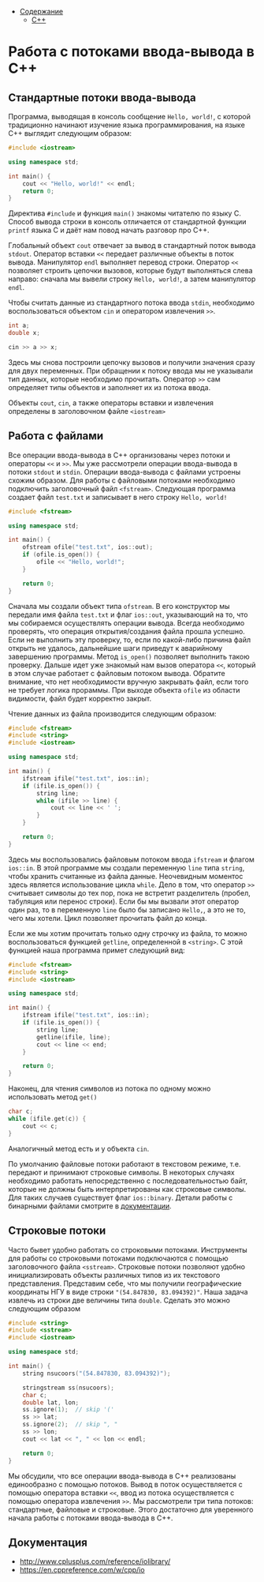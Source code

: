 * [Содержание](../index)
  * [C++](index)

# Работа с потоками ввода-вывода в C++
## Стандартные потоки ввода-вывода
Программа, выводящая в консоль сообщение `Hello, world!`, с которой традиционно начинают изучение языка программирования, на языке C++ выглядит следующим образом:

```C++
#include <iostream>

using namespace std;

int main() {
    cout << "Hello, world!" << endl;
    return 0;
}
```

Директива `#include` и функция `main()` знакомы читателю по языку C. Способ вывода строки в консоль отличается от стандартной функции `printf` языка C и даёт нам повод начать разговор про C++.

Глобальный объект `cout` отвечает за вывод в стандартный поток вывода `stdout`. Оператор вставки `<<` передает различные объекты в поток вывода. Манипулятор `endl` выполняет перевод строки. Оператор `<<` позволяет строить цепочки вызовов, которые будут выполняться слева направо: сначала мы вывели строку `Hello, world!`, а затем манипулятор `endl`.

Чтобы считать данные из стандартного потока ввода `stdin`, необходимо воспользоваться объектом `cin` и оператором извлечения `>>`.

```C++
int a;
double x;

cin >> a >> x;
```

Здесь мы снова построили цепочку вызовов и получили значения сразу для двух переменных. При обращении к потоку ввода мы не указывали тип данных, которые необходимо прочитать. Оператор `>>` сам определяет типы объектов и заполняет их из потока ввода.

Объекты `cout`, `cin`, а также операторы вставки и извлечения определены в заголовочном файле `<iostream>`

## Работа с файлами
Все операции ввода-вывода в C++ организованы через потоки и операторы `<<` и `>>`. Мы уже рассмотрели операции ввода-вывода в потоки `stdout` и `stdin`. Операции ввода-вывода с файлами устроены схожим образом. Для работы с файловыми потоками необходимо подключить заголовочный файл `<fstream>`. Следующая программа создает файл `test.txt` и записывает в него строку `Hello, world!`

```C++
#include <fstream>

using namespace std;

int main() {
    ofstream ofile("test.txt", ios::out);
    if (ofile.is_open()) {
        ofile << "Hello, world!";
    }

    return 0;
}
```

Сначала мы создали объект типа `ofstream`. В его конструктор мы передали имя файла `test.txt` и флаг `ios::out`, указывающий на то, что мы собираемся осуществлять операции вывода. Всегда необходимо проверять, что операция открытия/создания файла прошла успешно. Если не выполнить эту проверку, то, если по какой-либо причина файл открыть не удалось, дальнейшие шаги приведут к аварийному завершению программы. Метод `is_open()` позволяет выполнить такою проверку. Дальше идет уже знакомый нам вызов оператора `<<`, который в этом случае работает с файловым потоком вывода. Обратите внимание, что нет необходимости вручную закрывать файл, если того не требует логика прораммы. При выходе объекта `ofile` из области видимости, файл будет корректно закрыт.

Чтение данных из файла производится следующим образом:

```C++
#include <fstream>
#include <string>
#include <iostream>

using namespace std;

int main() {
    ifstream ifile("test.txt", ios::in);
    if (ifile.is_open()) {
        string line;
        while (ifile >> line) {
            cout << line << ' ';
        }
    }

    return 0;
}
```

Здесь мы воспользовались файловым потоком ввода `ifstream` и флагом `ios::in`. В этой программе мы создали переменную `line` типа `string`, чтобы хранить считанные из файла данные. Неочевидным моментос здесь является использование цикла `while`. Дело в том, что оператор `>>` считывает символы до тех пор, пока не встретит разделитель (пробел, табуляция или перенос строки). Если бы мы вызвали этот оператор один раз, то в переменную `line` было бы записано `Hello,`, а это не то, чего мы хотели. Цикл позволяет прочитать файл до конца.

Если же мы хотим прочитать только одну строчку из файла, то можно воспользоваться функцией `getline`, определенной в `<string>`. С этой функцией наша программа примет следующий вид:

```C++
#include <fstream>
#include <string>
#include <iostream>

using namespace std;

int main() {
    ifstream ifile("test.txt", ios::in);
    if (ifile.is_open()) {
        string line;
        getline(ifile, line);
        cout << line << end;
    }

    return 0;
}
```

Наконец, для чтения символов из потока по одному можно использовать метод `get()`

```C++
char c;
while (ifile.get(c)) {
    cout << c;
}
```
Аналогичный метод есть и у объекта `cin`.

По умолчанию файловые потоки работают в текстовом режиме, т.е. передают и принимают строковые символы. В некоторых случаях необходимо работать непосредственно с последовательностью байт, которые не должны быть интерпретированы как строковые символы. Для таких случаев существует флаг `ios::binary`. Детали работы с бинарными файлами смотрите в [документации](http://www.cplusplus.com/doc/tutorial/files/).


## Строковые потоки

Часто бывет удобно работать со строковыми потоками. Инструменты для работы со строковыми потоками подключаются с помощью заголовочного файла `<sstream>`. Строковые потоки позволяют удобно инициализировать объекты различных типов из их текстового представления. Представим себе, что мы получили географические координаты НГУ в виде строки `"(54.847830, 83.094392)"`. Наша задача извлечь из строки две величины типа `double`. Сделать это можно следующим образом

```C++
#include <string>
#include <sstream>
#include <iostream>

using namespace std;

int main() {
    string nsucoors("(54.847830, 83.094392)");

    stringstream ss(nsucoors);
    char c;
    double lat, lon;
    ss.ignore(1);  // skip '('
    ss >> lat;
    ss.ignore(2);  // skip ", "
    ss >> lon;
    cout << lat << ", " << lon << endl;

    return 0;
}
```

Мы обсудили, что все операции ввода-вывода в С++ реализованы единообразно с помощью потоков. Вывод в поток осуществляется с помощью оператора вставки `<<`, ввод из потока осуществляется с помощью оператора извлечения `>>`. Мы рассмотрели три типа потоков: стандартные, файловые и строковые. Этого достаточно для уверенного начала работы с потоками ввода-вывода в C++.

## Документация
* http://www.cplusplus.com/reference/iolibrary/
* https://en.cppreference.com/w/cpp/io
